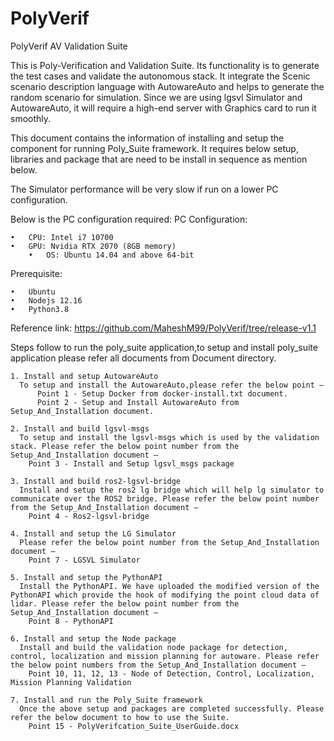 # PolyVerif

PolyVerif AV Validation Suite

This is Poly-Verification and Validation Suite. Its functionality is to generate the test cases and validate the autonomous stack.
It integrate the Scenic scenario description language with AutowareAuto and helps to generate the random scenario for simulation.
Since we are using lgsvl Simulator and AutowareAuto, it will require a high-end server with Graphics card to run it smoothly. 

This document contains the information of installing and setup the component for running Poly_Suite framework. It requires below setup, libraries and package that are need to be install in sequence as mention below.

The Simulator performance will be very slow if run on a lower PC configuration.

Below is the PC configuration required:
	PC Configuration:
	
  	•	CPU: Intel i7 10700
   	•	GPU: Nvidia RTX 2070 (8GB memory)
        •	OS: Ubuntu 14.04 and above 64-bit
    
  Prerequisite: 
	
    •	Ubuntu
    •	Nodejs 12.16
    •	Python3.8

  Reference link:  https://github.com/MaheshM99/PolyVerif/tree/release-v1.1

Steps follow to run the poly_suite application,to setup and install poly_suite application please refer all documents from Document directory.
	
    1. Install and setup AutowareAuto 
      To setup and install the AutowareAuto,please refer the below point –
          Point 1 - Setup Docker from docker-install.txt document.
          Point 2 - Setup and Install AutowareAuto from Setup_And_Installation document.

    2. Install and build lgsvl-msgs
      To setup and install the lgsvl-msgs which is used by the validation stack. Please refer the below point number from the Setup_And_Installation document –
        Point 3 - Install and Setup lgsvl_msgs package

    3. Install and build ros2-lgsvl-bridge
      Install and setup the ros2 lg bridge which will help lg simulator to communicate over the ROS2 bridge. Please refer the below point number from the Setup_And_Installation document –
        Point 4 - Ros2-lgsvl-bridge

    4. Install and setup the LG Simulator 
      Please refer the below point number from the Setup_And_Installation document –
        Point 7 - LGSVL Simulator

    5. Install and setup the PythonAPI
      Install the PythonAPI. We have uploaded the modified version of the PythonAPI which provide the hook of modifying the point cloud data of lidar. Please refer the below point number from the Setup_And_Installation document –
        Point 8 - PythonAPI

    6. Install and setup the Node package
      Install and build the validation node package for detection, control, localization and mission planning for autoware. Please refer the below point numbers from the Setup_And_Installation document –
        Point 10, 11, 12, 13 - Node of Detection, Control, Localization, Mission Planning Validation

    7. Install and run the Poly_Suite framework
      Once the above setup and packages are completed successfully. Please refer the below document to how to use the Suite.
        Point 15 - PolyVerifcation_Suite_UserGuide.docx
